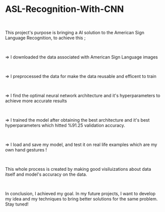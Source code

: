 # ASL-Recognition-With-CNN


$\hspace{1cm}$

This project's purpose is bringing a AI solution to the American Sign Language Recognition, to achieve this ; 

$\hspace{1cm}$

$\Rightarrow$ I downloaded the data associated with American Sign Language images  

$\hspace{1cm}$

$\Rightarrow$ I preprocessed the data for make the data reusable and efficent to train

$\hspace{1cm}$

$\Rightarrow$ I find the optimal neural network architecture and it's hyperparameters to achieve more accurate results 

$\hspace{1cm}$

$\Rightarrow$ I trained the model after obtaining the best architecture and it's best hyperparameters which hitted %91.25 validation accuracy.

$\hspace{1cm}$

$\Rightarrow$ I load and save my model, and test it on real life examples which are my own hand gestures !

$\hspace{1cm}$

This whole process is created by making good visiluizations about data itself and model's accuracy on the data.

$\hspace{1cm}$

In conclusion, I achieved my goal. In my future projects, I want to develop my idea and my techniques to bring better solutions for the same problem. Stay tuned!

